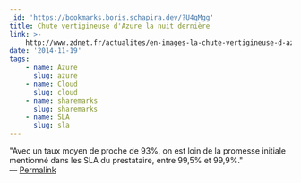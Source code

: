 ```yaml
---
_id: 'https://bookmarks.boris.schapira.dev/?U4qMgg'
title: Chute vertigineuse d'Azure la nuit dernière
link: >-
    http://www.zdnet.fr/actualites/en-images-la-chute-vertigineuse-d-azure-la-nuit-derniere-39809819.htm
date: '2014-11-19'
tags:
    - name: Azure
      slug: azure
    - name: Cloud
      slug: cloud
    - name: sharemarks
      slug: sharemarks
    - name: SLA
      slug: sla
---
```


&quot;Avec un taux moyen de proche de 93%, on est loin de la promesse initiale
mentionné dans les SLA du prestataire, entre 99,5% et 99,9%.&quot; <br>&#8212;
<a href="https://bookmarks.boris.schapira.dev/?U4qMgg" title="Permalink">Permalink</a>

